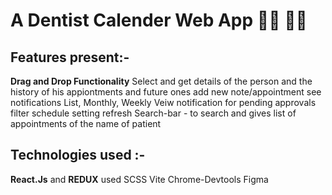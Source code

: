 # __A Dentist Calender Web App__ :health_worker: :woman_health_worker:

## __Features present__:-
 **Drag and Drop Functionality**
 Select and get details of the person and the history of his appiontments and future ones
 add new note/appointment
 see notifications
 List, Monthly, Weekly Veiw
 notification for pending approvals
 filter
 schedule setting
 refresh 
 Search-bar - to search and gives list of appointments of the name of patient
    



## __Technologies used__ :-
 __React.Js__ and __REDUX__ used
 SCSS
 Vite
 Chrome-Devtools
 Figma
    